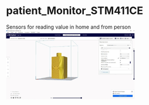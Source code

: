 # patient_Monitor_STM411CE
Sensors for reading value in home and from person
 <img src="https://github.com/Creciunel/patient_Monitor_STM411CE/blob/main/3dModel.jpg" width="350" title="3dModel" align="center">
